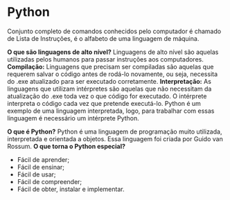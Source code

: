 # Python

Conjunto completo de comandos conhecidos pelo computador é chamado de Lista de Instruções, é o alfabeto de uma linguagem de máquina.  

**O que são linguagens de alto nível?** Linguagens de alto nível são aquelas utilizadas pelos humanos para passar instruções aos computadores. 
**Compilação:** Linguagens que precisam ser compiladas são aquelas que requerem salvar o código antes de rodá-lo novamente, ou seja, necessita do .exe atualizado para ser executado corretamente. 
**Interpretação:** As linguagens que utilizam intérpretes são aquelas que não necessitam da atualização do .exe toda vez o que código for executado. O intérprete interpreta o código cada vez que pretende executá-lo. Python é um exemplo de uma linguagem interpretada, logo, para trabalhar com essas linguagem é necessário um intérprete Python.

**O que é Python?** Python é uma linguagem de programação muito utilizada, interpretada e orientada a objetos. Essa linguagem foi criada por Guido van Rossum. 
**O que torna o Python especial?**
- Fácil de aprender;
- Fácil de ensinar;
- Fácil de usar;
- Fácil de compreender; 
- Fácil de obter, instalar e implementar. 

